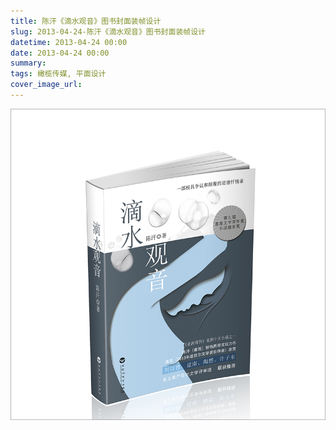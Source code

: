 ```yaml
---
title: 陈汗《滴水观音》图书封面装帧设计
slug: 2013-04-24-陈汗《滴水观音》图书封面装帧设计
datetime: 2013-04-24 00:00
date: 2013-04-24 00:00
summary: 
tags: 橄榄传媒, 平面设计
cover_image_url: 
---
```

![37969-ivxakl9j80g.png](../assets/2020/10/1075085116.png)